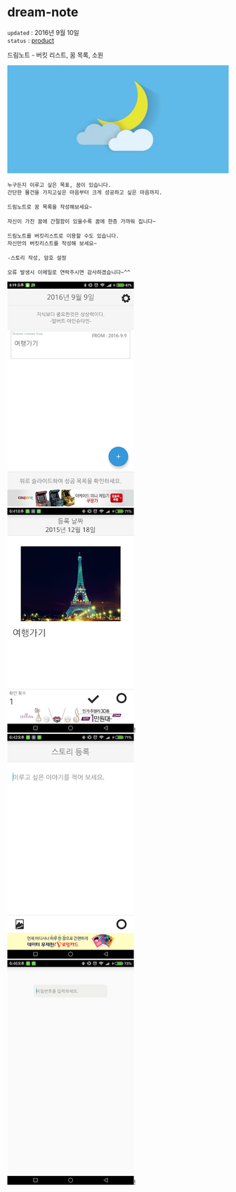 # dream-note   

`updated` : 2016년 9월 10일  
`status` : [product](https://play.google.com/store/apps/details?id=com.hanstudio.dream.dreamnote)


드림노트 - 버킷 리스트, 꿈 목록, 소원   

![title](./resource/title.jpeg)

~~~
누구든지 이루고 싶은 목표, 꿈이 있습니다.
간단한 물건을 가지고싶은 마음부터 크게 성공하고 싶은 마음까지.

드림노트로 꿈 목록을 작성해보세요~

자신이 가진 꿈에 간절함이 있을수록 꿈에 한층 가까워 집니다~

드림노트를 버킷리스트로 이용할 수도 있습니다.
자신만의 버킷리스트를 작성해 보세요~

-스토리 작성, 암호 설정

오류 발생시 이메일로 연락주시면 감사하겠습니다~^^
~~~   

![title](./resource/img1.png)![title](./resource/img2.png)!   
![title](./resource/img3.png)![title](./resource/img4.png)!
